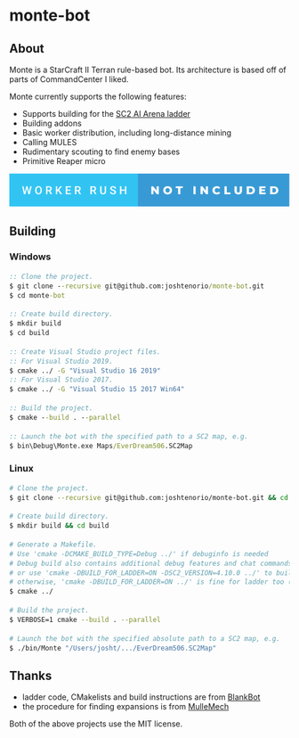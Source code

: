 # monte-bot

## About
Monte is a StarCraft II Terran rule-based bot.
Its architecture is based off of parts of CommandCenter I liked.

Monte currently supports the following features:
- Supports building for the [SC2 AI Arena ladder](https://aiarena.net/)
- Building addons
- Basic worker distribution, including long-distance mining
- Calling MULES
- Rudimentary scouting to find enemy bases
- Primitive Reaper micro

![for the badge](./worker-rush-not-included.svg)

## Building
### Windows
```bat
:: Clone the project.
$ git clone --recursive git@github.com:joshtenorio/monte-bot.git
$ cd monte-bot

:: Create build directory.
$ mkdir build
$ cd build

:: Create Visual Studio project files.
:: For Visual Studio 2019.
$ cmake ../ -G "Visual Studio 16 2019"
:: For Visual Studio 2017.
$ cmake ../ -G "Visual Studio 15 2017 Win64"

:: Build the project.
$ cmake --build . --parallel

:: Launch the bot with the specified path to a SC2 map, e.g.
$ bin\Debug\Monte.exe Maps/EverDream506.SC2Map
```

### Linux
```bash
# Clone the project.
$ git clone --recursive git@github.com:joshtenorio/monte-bot.git && cd monte-bot

# Create build directory.
$ mkdir build && cd build

# Generate a Makefile.
# Use 'cmake -DCMAKE_BUILD_TYPE=Debug ../' if debuginfo is needed
# Debug build also contains additional debug features and chat commands support.
# or use 'cmake -DBUILD_FOR_LADDER=ON -DSC2_VERSION=4.10.0 ../' to build for aiarena ladder if using 4.10.0 IDs in code
# otherwise, 'cmake -DBUILD_FOR_LADDER=ON ../' is fine for ladder too (for now)
$ cmake ../

# Build the project.
$ VERBOSE=1 cmake --build . --parallel

# Launch the bot with the specified absolute path to a SC2 map, e.g.
$ ./bin/Monte "/Users/josht/.../EverDream506.SC2Map"
```

## Thanks
- ladder code, CMakelists and build instructions are from [BlankBot](https://github.com/cpp-sc2/blank-bot)
- the procedure for finding expansions is from [MulleMech](https://github.com/ludlyl/MulleMech/blob/master/src/core/Map.cpp)

Both of the above projects use the MIT license.

